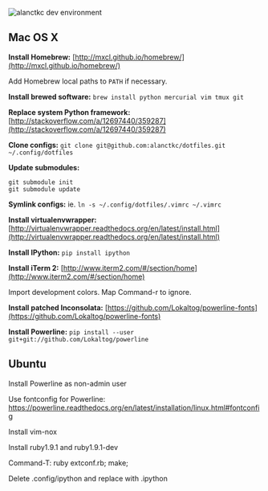 ![alanctkc dev environment](https://raw.github.com/alanctkc/dotfiles/master/screenshot.png)

Mac OS X
--------

**Install Homebrew:** [http://mxcl.github.io/homebrew/](http://mxcl.github.io/homebrew/)

Add Homebrew local paths to `PATH` if necessary.

**Install brewed software:** `brew install python mercurial vim tmux git`

**Replace system Python framework:** [http://stackoverflow.com/a/12697440/359287](http://stackoverflow.com/a/12697440/359287)

**Clone configs:** `git clone git@github.com:alanctkc/dotfiles.git ~/.config/dotfiles`

**Update submodules:**

	git submodule init  
	git submodule update
	
**Symlink configs:** ie. `ln -s ~/.config/dotfiles/.vimrc ~/.vimrc`

**Install virtualenvwrapper:** [http://virtualenvwrapper.readthedocs.org/en/latest/install.html](http://virtualenvwrapper.readthedocs.org/en/latest/install.html)

**Install IPython:** `pip install ipython`

**Install iTerm 2:** [http://www.iterm2.com/#/section/home](http://www.iterm2.com/#/section/home)

Import development colors. Map Command-r to ignore.

**Install patched Inconsolata:** [https://github.com/Lokaltog/powerline-fonts](https://github.com/Lokaltog/powerline-fonts)

**Install Powerline:** `pip install --user git+git://github.com/Lokaltog/powerline`


Ubuntu
------

Install Powerline as non-admin user

Use fontconfig for Powerline: https://powerline.readthedocs.org/en/latest/installation/linux.html#fontconfig

Install vim-nox

Install ruby1.9.1 and ruby1.9.1-dev

Command-T: ruby extconf.rb; make;

Delete .config/ipython and replace with .ipython
